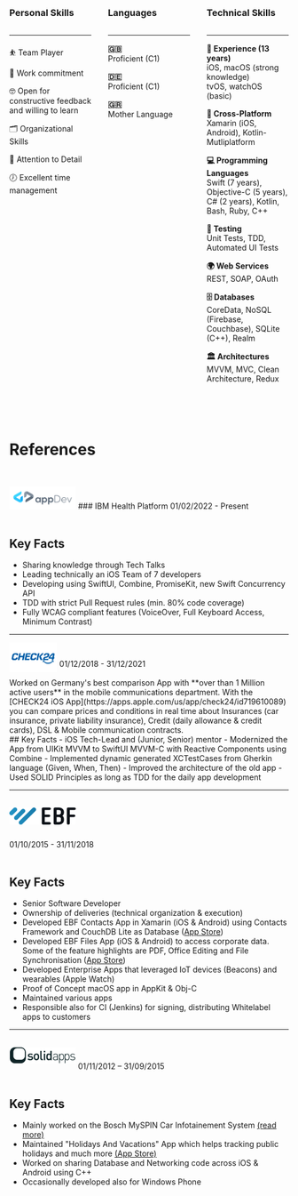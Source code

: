  
<style>
:root {
    --background-light: #ffffff;
    --background-dark: #1e1e1e;
    --text-light: #333333;
    --text-dark: #c9c9c9;
    --border-light: #dddddd;
    --border-dark: #444444;
    --shadow-light: rgba(0, 0, 0, 0.1);
    --shadow-dark: rgba(255, 255, 255, 0.1);
    --accent-color: #c9e4d2;
}

body.light-theme {
    --background: var(--background-light);
    --text: var(--text-light);
    --border: var(--border-light);
    --shadow: var(--shadow-light);
}

body.dark-theme {
    --background: var(--background-dark);
    --text: var(--text-dark);
    --border: var(--border-dark);
    --shadow: var(--shadow-dark);
}

.skillsContainer {
    display: flex;
    flex-wrap: wrap;
    gap: 30px;
    justify-content: space-between;
    margin-top: 30px;
}
.skillsContainer > div {
    flex: 1 1 calc(33.333% - 30px);
    border: 1px solid var(--border);
    border-radius: 10px;
    background-color: var(--background);
    box-shadow: 0 4px 8px var(--shadow);
    padding: 0;
    transition: background-color 0.3s, border-color 0.3s, box-shadow 0.3s;
}
.skillsContainer h3 {
    margin-top: 0;
    color: var(--text);
    padding-bottom: 10px;
    margin-bottom: 20px;
}
.skillsContainer ul {
    list-style-type: none;
    padding: 0;
}
.skillsContainer li {
    margin: 15px 0;
    color: var(--text);
    display: block;
}
.skillsContainer li span {
    font-weight: bold;
    display: block;
    margin-left: 0px;
}
.skillsContainer li::before {
    margin-right: 10px;
    font-size: 1.4em;
    display: inline-block;
    width: 30px;
}

@media (max-width: 768px) {
    .skillsContainer > div {
        flex: 1 1 calc(50% - 30px);
    }
}
@media (max-width: 480px) {
    .skillsContainer > div {
        flex: 1 1 100%;
    }
}

</style>

<div class="skillsContainer">
    <div>
        <h3>Personal Skills</h3><hr>
        <ul>
            <li>⛹️ Team Player</li>
            <li>💪 Work commitment</li>
            <li>🤓 Open for constructive feedback and willing to learn</li>
            <li>🗂️ Organizational Skills</li>
            <li>🎯 Attention to Detail</li>
            <li>🕖 Excellent time management</li>
        </ul>
    </div>
    <div>
        <h3>Languages</h3><hr>
        <ul>
            <li><span>🇬🇧</span> Proficient (C1)</li>
            <li><span>🇩🇪</span> Proficient (C1)</li>
            <li><span>🇬🇷</span> Mother Language</li>
        </ul>
    </div>
    <div>
        <h3>Technical Skills</h3><hr>
        <ul>
            <li><span>🌱 Experience (13 years)</span>iOS, macOS (strong knowledge)</br> tvOS, watchOS (basic) </li>
            <li><span>🔄 Cross-Platform</span>Xamarin (iOS, Android), Kotlin-Mutliplatform</li>
            <li><span>💻 Programming Languages</span>Swift (7 years), Objective-C (5 years), C# (2 years), Kotlin, Bash, Ruby, C++</li> 
            <li><span>🧪 Testing</span>Unit Tests, TDD, Automated UI Tests</li>
            <li><span>🌍 Web Services</span>REST, SOAP, OAuth</li>
            <li><span>🗄️ Databases</span>CoreData, NoSQL (Firebase, Couchbase), SQLite (C++), Realm</li>
            <li><span>🏛️ Architectures</span>MVVM, MVC, Clean Architecture, Redux</li>
        </ul>
    </div>
</div>

<br/><br/>
# References 
<br/>

<img src="/Images/About/appdev-logo.png" style="max-width:120px; max-height:64px; margin-bottom: 0px;" alt="App Dev" title="App Dev" /> ### IBM Health Platform
01/02/2022 - Present<br/><br/>
 
## Key Facts
- Sharing knowledge through Tech Talks
- Leading technically an iOS Team of 7 developers 
- Developing using SwiftUI, Combine, PromiseKit, new Swift Concurrency API
- TDD with strict Pull Request rules (min. 80% code coverage)
- Fully WCAG compliant features (VoiceOver, Full Keyboard Access, Minimum Contrast) 

---

<img src="/Images/About/check24-logo.png" style="max-width:100px; max-height:54px; margin-bottom: -10px;" alt="Check24" title="Check24" /> 
01/12/2018 - 31/12/2021<br/><br/>
Worked on Germany's best comparison App with **over than 1 Million active users** in the mobile communications department.
With the [CHECK24 iOS App](https://apps.apple.com/us/app/check24/id719610089) you can compare prices and conditions in real time about Insurances (car insurance, private liability insurance), Credit (daily allowance & credit cards), DSL & Mobile communication contracts.

<br/>    
## Key Facts
- iOS Tech-Lead and (Junior, Senior) mentor 
- Modernized the App from UIKit MVVM to SwiftUI MVVM-C with Reactive Components using Combine
- Implemented dynamic generated XCTestCases from Gherkin language (Given, When, Then) 
- Improved the architecture of the old app
- Used SOLID Principles as long as TDD for the daily app development 

---

<br/>
<img src="/Images/About/ebf-logo.png" style="max-width:120px; max-height:64px; margin-bottom: 10px;" alt="EBF" title="EBF" />

01/10/2015 - 31/11/2018<br/><br/>
 
## Key Facts
- Senior Software Developer
- Ownership of deliveries (technical organization & execution)  
- Developed EBF Contacts App in Xamarin (iOS & Android) using Contacts Framework and CouchDB Lite as Database ([App Store](https://apps.apple.com/de/app/ebf-contacts/id1570229461?l=en)) 
- Developed EBF Files App (iOS & Android) to access corporate data. Some of the feature highlights are PDF, Office Editing and File Synchronisation ([App Store](https://apps.apple.com/de/app/ebf-files/id1450387478?l=en))
- Developed Enterprise Apps that leveraged IoT devices (Beacons) and wearables (Apple Watch)
- Proof of Concept macOS app in AppKit & Obj-C
- Maintained various apps
- Responsible also for CI (Jenkins) for signing, distributing Whitelabel apps to customers  

---

<br/>
<img src="/Images/About/solidapps-logo.png" style="max-width:120px; max-height:64px; margin-bottom: 10px;" alt="SolidApps" title="Solid Apps" /> 
01/11/2012 – 31/09/2015<br/><br/>

## Key Facts
- Mainly worked on the Bosch MySPIN Car Infotainement System [(read more)](https://www.bosch-mobility-solutions.com/en/solutions/infotainment/myspin/) 
- Maintained "Holidays And Vacations" App which helps tracking public holidays and much more [(App Store)](https://apps.apple.com/de/app/holidays-and-vacations/id352642945?l=en)
- Worked on sharing Database and Networking code across iOS & Android using C++  
- Occasionally developed also for Windows Phone

<div style="height:5px;"><br></div>
<br/>
